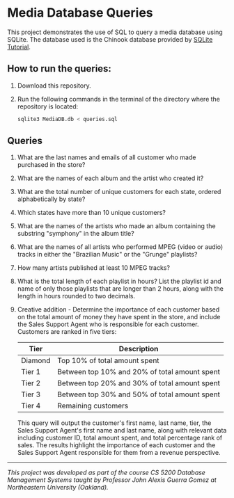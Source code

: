 # Media Database Queries

This project demonstrates the use of SQL to query a media database using SQLite. The database used is the Chinook database provided by [SQLite Tutorial](https://www.sqlitetutorial.net/sqlite-sample-database/).

## How to run the queries:

1. Download this repository.
2. Run the following commands in the terminal of the directory where the repository is located:

   ```bash
   sqlite3 MediaDB.db < queries.sql
   ```

## Queries

1. What are the last names and emails of all customer who made purchased in the store?
2. What are the names of each album and the artist who created it?
3. What are the total number of unique customers for each state, ordered alphabetically by state?
4. Which states have more than 10 unique customers?
5. What are the names of the artists who made an album containing the substring "symphony" in the album title?
6. What are the names of all artists who performed MPEG (video or audio) tracks in either the "Brazilian Music" or the "Grunge" playlists?
7. How many artists published at least 10 MPEG tracks?
8. What is the total length of each playlist in hours? List the playlist id and name of only those playlists that are longer than 2 hours, along with the length in hours rounded to two decimals.
9. Creative addition - Determine the importance of each customer based on the total amount of money they have spent in the store, and include the Sales Support Agent who is responsible for each customer. Customers are ranked in five tiers:

   | Tier    | Description                                   |
   | ------- | --------------------------------------------- |
   | Diamond | Top 10% of total amount spent                 |
   | Tier 1  | Between top 10% and 20% of total amount spent |
   | Tier 2  | Between top 20% and 30% of total amount spent |
   | Tier 3  | Between top 30% and 50% of total amount spent |
   | Tier 4  | Remaining customers                           |

   This query will output the customer's first name, last name, tier, the Sales Support Agent's first name and last name, along with relevant data including customer ID, total amount spent, and total percentage rank of sales. The results highlight the importance of each customer and the Sales Support Agent responsible for them from a revenue perspective.

---

_This project was developed as part of the course CS 5200 Database Management Systems taught by Professor John Alexis Guerra Gomez at Northeastern University (Oakland)._
